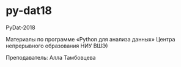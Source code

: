 # py-dat18

PyDat-2018

Материалы по программе «Python для анализа данных» Центра непрерывного образования НИУ ВШЭ)

Преподаватель: Алла Тамбовцева
